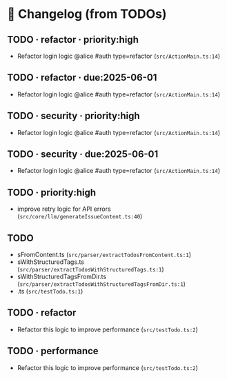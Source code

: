 # 📝 Changelog (from TODOs)

## TODO · refactor · priority:high
- Refactor login logic @alice #auth type=refactor (`src/ActionMain.ts:14`)

## TODO · refactor · due:2025-06-01
- Refactor login logic @alice #auth type=refactor (`src/ActionMain.ts:14`)

## TODO · security · priority:high
- Refactor login logic @alice #auth type=refactor (`src/ActionMain.ts:14`)

## TODO · security · due:2025-06-01
- Refactor login logic @alice #auth type=refactor (`src/ActionMain.ts:14`)

## TODO · priority:high
- improve retry logic for API errors (`src/core/llm/generateIssueContent.ts:40`)

## TODO
- sFromContent.ts (`src/parser/extractTodosFromContent.ts:1`)
- sWithStructuredTags.ts (`src/parser/extractTodosWithStructuredTags.ts:1`)
- sWithStructuredTagsFromDir.ts (`src/parser/extractTodosWithStructuredTagsFromDir.ts:1`)
- .ts (`src/testTodo.ts:1`)

## TODO · refactor
- Refactor this logic to improve performance (`src/testTodo.ts:2`)

## TODO · performance
- Refactor this logic to improve performance (`src/testTodo.ts:2`)
